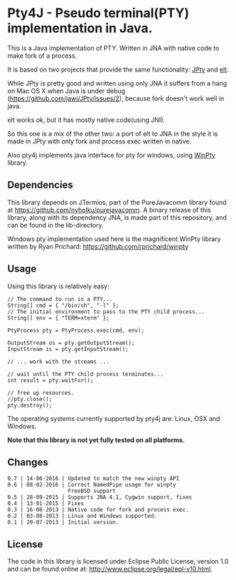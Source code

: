 # Pty4J - Pseudo terminal(PTY) implementation in Java.

This is a Java implementation of PTY. Written in JNA with native code to make fork of a process.

It is based on two projects that provide the same functionality: [JPty](https://github.com/jawi/JPty)
and [elt](https://code.google.com/p/elt/). 

While JPty is pretty good and written using only JNA it suffers from a 
hang on Mac OS X when Java is under debug (https://github.com/jawi/JPty/issues/2), because
fork doesn't work well in java.

elt works ok, but it has mostly native code(using JNI).

So this one is a mix of the other two: a port of elt to JNA in the style it is made in JPty with only
fork and process exec written in native.

Also pty4j implements java interface for pty for windows, using [WinPty](https://github.com/rprichard/winpty) library.

## Dependencies

This library depends on JTermios, part of the PureJavacomm library found at
<https://github.com/nyholku/purejavacomm>. A binary release of this library,
along with its dependency JNA, is made part of this repository, and can be 
found in the lib-directory.

Windows pty implementation used here is the magnificent WinPty library written by Ryan Prichard: https://github.com/rprichard/winpty

## Usage

Using this library is relatively easy:

    // The command to run in a PTY...
    String[] cmd = { "/bin/sh", "-l" };
    // The initial environment to pass to the PTY child process...
    String[] env = { "TERM=xterm" };

    PtyProcess pty = PtyProcess.exec(cmd, env);

    OutputStream os = pty.getOutputStream();
    InputStream is = pty.getInputStream();
    
    // ... work with the streams ...
    
    // wait until the PTY child process terminates...
    int result = pty.waitFor();
    
    // free up resources.
    //pty.close();
    pty.destroy();
The operating systems currently supported by pty4j are: Linux, OSX and
Windows.  

**Note that this library is not yet fully tested on all platforms.**

## Changes

    0.7 | 14-06-2016 | Updated to match the new winpty API
    0.6 | 08-02-2016 | Correct NamedPipe usage for winpty
                       FreeBSD support
    0.5 | 28-09-2015 | Supports JNA 4.1, Cygwin support, fixes
    0.4 | 13-01-2015 | Fixes
    0.3 | 16-08-2013 | Native code for fork and process exec.
    0.2 | 03-08-2013 | Linux and Windows supported.
    0.1 | 20-07-2013 | Initial version.

## License

The code in this library is licensed under Eclipse Public License, version 
1.0 and can be found online at: <http://www.eclipse.org/legal/epl-v10.html>.

